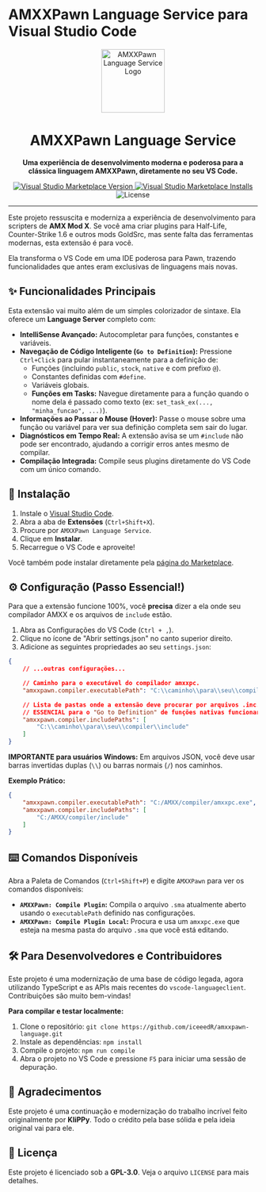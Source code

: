 # AMXXPawn Language Service para Visual Studio Code

<p align="center">
  <img src="https://raw.githubusercontent.com/iceeedR/amxxpawn-language/master/images/extension-logo.png" alt="AMXXPawn Language Service Logo" width="128">
  <h1 align="center">AMXXPawn Language Service</h1>
</p>

<p align="center">
  <strong>Uma experiência de desenvolvimento moderna e poderosa para a clássica linguagem AMXXPawn, diretamente no seu VS Code.</strong>
</p>

<p align="center">
    <a href="https://marketplace.visualstudio.com/items?itemName=iceeedR.amxx-pawn-language-editor">
        <img alt="Visual Studio Marketplace Version" src="https://img.shields.io/visual-studio-marketplace/v/iceeedR.amxx-pawn-language-editor?style=for-the-badge&label=Marketplace">
    </a>
    <a href="https://marketplace.visualstudio.com/items?itemName=iceeedR.amxx-pawn-language-editor">
        <img alt="Visual Studio Marketplace Installs" src="https://img.shields.io/visual-studio-marketplace/i/iceeedR.amxx-pawn-language-editor?style=for-the-badge&color=blue">
    </a>
    <img alt="License" src="https://img.shields.io/github/license/iceeedR/amxxpawn-language?style=for-the-badge&color=lightgrey">
</p>

---

Este projeto ressuscita e moderniza a experiência de desenvolvimento para scripters de **AMX Mod X**. Se você ama criar plugins para Half-Life, Counter-Strike 1.6 e outros mods GoldSrc, mas sente falta das ferramentas modernas, esta extensão é para você.

Ela transforma o VS Code em uma IDE poderosa para Pawn, trazendo funcionalidades que antes eram exclusivas de linguagens mais novas.

## ✨ Funcionalidades Principais

Esta extensão vai muito além de um simples colorizador de sintaxe. Ela oferece um **Language Server** completo com:

* **IntelliSense Avançado:** Autocompletar para funções, constantes e variáveis.
* **Navegação de Código Inteligente (`Go to Definition`):** Pressione `Ctrl+Click` para pular instantaneamente para a definição de:
    * Funções (incluindo `public`, `stock`, `native` e com prefixo `@`).
    * Constantes definidas com `#define`.
    * Variáveis globais.
    * **Funções em Tasks:** Navegue diretamente para a função quando o nome dela é passado como texto (ex: `set_task_ex(..., "minha_funcao", ...)`).
* **Informações ao Passar o Mouse (Hover):** Passe o mouse sobre uma função ou variável para ver sua definição completa sem sair do lugar.
* **Diagnósticos em Tempo Real:** A extensão avisa se um `#include` não pode ser encontrado, ajudando a corrigir erros antes mesmo de compilar.
* **Compilação Integrada:** Compile seus plugins diretamente do VS Code com um único comando.

## 🚀 Instalação

1.  Instale o [Visual Studio Code](https://code.visualstudio.com/).
2.  Abra a aba de **Extensões** (`Ctrl+Shift+X`).
3.  Procure por `AMXXPawn Language Service`.
4.  Clique em **Instalar**.
5.  Recarregue o VS Code e aproveite!

Você também pode instalar diretamente pela [página do Marketplace](https://marketplace.visualstudio.com/items?itemName=iceeedR.amxx-pawn-language-editor).

## ⚙️ Configuração (Passo Essencial!)

Para que a extensão funcione 100%, você **precisa** dizer a ela onde seu compilador AMXX e os arquivos de `include` estão.

1.  Abra as Configurações do VS Code (`Ctrl + ,`).
2.  Clique no ícone de "Abrir settings.json" no canto superior direito.
3.  Adicione as seguintes propriedades ao seu `settings.json`:

```json
{
    // ...outras configurações...

    // Caminho para o executável do compilador amxxpc.
    "amxxpawn.compiler.executablePath": "C:\\caminho\\para\\seu\\compiler\\amxxpc.exe",

    // Lista de pastas onde a extensão deve procurar por arquivos .inc.
    // ESSENCIAL para o "Go to Definition" de funções nativas funcionar.
    "amxxpawn.compiler.includePaths": [
        "C:\\caminho\\para\\seu\\compiler\\include"
    ]
}
```

**IMPORTANTE para usuários Windows:** Em arquivos JSON, você deve usar barras invertidas duplas (`\\`) ou barras normais (`/`) nos caminhos.

**Exemplo Prático:**
```json
{
    "amxxpawn.compiler.executablePath": "C:/AMXX/compiler/amxxpc.exe",
    "amxxpawn.compiler.includePaths": [
        "C:/AMXX/compiler/include"
    ]
}
```

## ⌨️ Comandos Disponíveis

Abra a Paleta de Comandos (`Ctrl+Shift+P`) e digite `AMXXPawn` para ver os comandos disponíveis:

* **`AMXXPawn: Compile Plugin`:** Compila o arquivo `.sma` atualmente aberto usando o `executablePath` definido nas configurações.
* **`AMXXPawn: Compile Plugin Local`:** Procura e usa um `amxxpc.exe` que esteja na mesma pasta do arquivo `.sma` que você está editando.

## 🛠️ Para Desenvolvedores e Contribuidores

Este projeto é uma modernização de uma base de código legada, agora utilizando TypeScript e as APIs mais recentes do `vscode-languageclient`. Contribuições são muito bem-vindas!

**Para compilar e testar localmente:**

1.  Clone o repositório: `git clone https://github.com/iceeedR/amxxpawn-language.git`
2.  Instale as dependências: `npm install`
3.  Compile o projeto: `npm run compile`
4.  Abra o projeto no VS Code e pressione `F5` para iniciar uma sessão de depuração.

## 🙏 Agradecimentos

Este projeto é uma continuação e modernização do trabalho incrível feito originalmente por **KliPPy**. Todo o crédito pela base sólida e pela ideia original vai para ele.

## 📄 Licença

Este projeto é licenciado sob a **GPL-3.0**. Veja o arquivo `LICENSE` para mais detalhes.